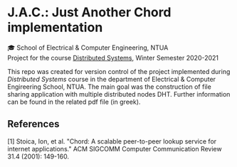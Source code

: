 # J.A.C.: Just Another Chord implementation

🎓 School of Electrical & Computer Engineering, NTUA<br/>
Project for the course [Distributed Systems](https://www.ece.ntua.gr/en/undergraduate/courses/3377), Winter Semester 2020-2021

This repo was created for version control of the project implemented during *Distributed Systems* course in the department of Electrical & Computer Engireering School, NTUA. The main goal was the construction of file sharing application with multiple distributed nodes DHT. Further information can be found in the related pdf file (in greek).

## References
[1] Stoica, Ion, et al. "Chord: A scalable peer-to-peer lookup service for internet applications." ACM SIGCOMM Computer Communication Review 31.4 (2001): 149-160.
